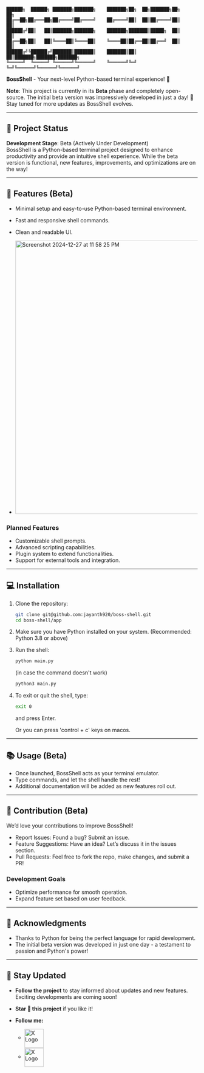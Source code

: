 

    ██████╗  ██████╗ ███████╗███████╗    ███████╗██╗  ██╗███████╗██╗     ██╗     
    ██╔══██╗██╔═══██╗██╔════╝██╔════╝    ██╔════╝██║  ██║██╔════╝██║     ██║     
    ██████╔╝██║   ██║███████╗███████╗    ███████╗███████║█████╗  ██║     ██║     
    ██╔══██╗██║   ██║╚════██║╚════██║    ╚════██║██╔══██║██╔══╝  ██║     ██║     
    ██████╔╝╚██████╔╝███████║███████║    ███████║██║  ██║███████╗███████╗███████╗
    ╚═════╝  ╚═════╝ ╚══════╝╚══════╝    ╚══════╝╚═╝  ╚═╝╚══════╝╚══════╝╚══════╝

**BossShell** - Your next-level Python-based terminal experience! 🚀  

**Note**: This project is currently in its **Beta** phase and completely open-source. The initial beta version was impressively developed in just a day! 🎉 Stay tuned for more updates as BossShell evolves.

---

## 🚧 Project Status

**Development Stage**: Beta (Actively Under Development)  
BossShell is a Python-based terminal project designed to enhance productivity and provide an intuitive shell experience. While the beta version is functional, new features, improvements, and optimizations are on the way!

---

## 🌟 Features (Beta)

- Minimal setup and easy-to-use Python-based terminal environment.
- Fast and responsive shell commands.
- Clean and readable UI.

- <img width="720" alt="Screenshot 2024-12-27 at 11 58 25 PM" src="https://github.com/user-attachments/assets/9d963614-1f04-4271-bcb6-30170a4f637b" />


### Planned Features
- Customizable shell prompts.
- Advanced scripting capabilities.
- Plugin system to extend functionalities.
- Support for external tools and integration.

---

## 💻 Installation

1. Clone the repository:  
   ```bash
   git clone git@github.com:jayanth920/boss-shell.git
   cd boss-shell/app
   
2. Make sure you have Python installed on your system. (Recommended: Python 3.8 or above)

3. Run the shell:
   ```bash
   python main.py
   ```

   (in case the command doesn't work)
   ```bash
   python3 main.py
   ```
4. To exit or quit the shell, type:
    ```bash
    exit 0 
    ```
    and press Enter.
   
    Or you can press 'control + c' keys on macos.
---

## 📚 Usage (Beta)

- Once launched, BossShell acts as your terminal emulator.
- Type commands, and let the shell handle the rest!
- Additional documentation will be added as new features roll out.

---

## 🚀 Contribution (Beta)

We’d love your contributions to improve BossShell!
- Report Issues: Found a bug? Submit an issue.
- Feature Suggestions: Have an idea? Let’s discuss it in the issues section.
- Pull Requests: Feel free to fork the repo, make changes, and submit a PR!

### Development Goals
- Optimize performance for smooth operation.
- Expand feature set based on user feedback.

---

## 🙌 Acknowledgments
- Thanks to Python for being the perfect language for rapid development.
- The initial beta version was developed in just one day - a testament to passion and Python's power!

---

## 📢 Stay Updated
- **Follow the project** to stay informed about updates and new features. Exciting developments are coming soon!
- **Star 🌟 this project** if you like it!
- **Follow me:**

  - <a href="[https://x/jaydev920](https://github.com/jayanth920)">
    <img src="https://encrypted-tbn0.gstatic.com/images?q=tbn:ANd9GcSDFjqGPor45q1DECnoBj8zLIDCD_tlgBaPng&s" alt="X Logo" width="50" style="vertical-align:middle;">
    </a>
  - <a href="https://x/jaydev920">
    <img src="https://avatars.githubusercontent.com/u/50278?s=280&v=4" alt="X Logo" width="50" style="vertical-align:middle;">
    </a>



